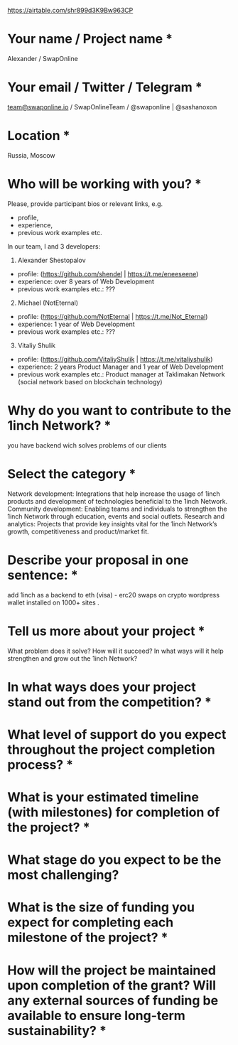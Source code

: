 https://airtable.com/shr899d3K9Bw963CP

# Your name / Project name *

Alexander / SwapOnline


# Your email / Twitter / Telegram *

team@swaponline.io / SwapOnlineTeam / @swaponline | @sashanoxon


# Location *

Russia, Moscow


# Who will be working with you? *
Please, provide participant bios or relevant links, e.g. 
- profile, 
- experience, 
- previous work examples etc.
 
In our team, I and 3 developers:

1) Alexander Shestopalov
- profile: (https://github.com/shendel | https://t.me/eneeseene) 
- experience: over 8 years of Web Development
- previous work examples etc.: ???

2) Michael (NotEternal)
- profile: (https://github.com/NotEternal | https://t.me/Not_Eternal) 
- experience: 1 year of Web Development
- previous work examples etc.: ???

3) Vitaliy Shulik
- profile: (https://github.com/VitaliyShulik | https://t.me/vitaliyshulik) 
- experience: 2 years Product Manager and 1 year of Web Development
- previous work examples etc.: Product manager at Taklimakan Network (social network based on blockchain technology)

# Why do you want to contribute to the 1inch Network? *

you have backend wich solves problems of our clients

# Select the category *
Network development: Integrations that help increase the usage of 1inch products and development of technologies beneficial to the 1inch Network.
Community development: Enabling teams and individuals to strengthen the 1inch Network through education, events and social outlets.
Research and analytics: Projects that provide key insights vital for the 1inch Network’s growth, competitiveness and product/market fit.


# Describe your proposal in one sentence: *
add 1inch as a backend to eth (visa) - erc20 swaps on crypto wordpress wallet installed on 1000+ sites . 

# Tell us more about your project *
What problem does it solve? How will it succeed? In what ways will it help strengthen and grow out the 1inch Network?

# In what ways does your project stand out from the competition? *
# What level of support do you expect throughout the project completion process? *
# What is your estimated timeline (with milestones) for completion of the project? *
# What stage do you expect to be the most challenging?  
# What is the size of funding you expect for completing each milestone of the project? *
# How will the project be maintained upon completion of the grant? Will any external sources of funding be available to ensure long-term sustainability? *
